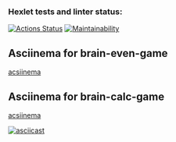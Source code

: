 ### Hexlet tests and linter status:
[![Actions Status](https://github.com/ilyakartashou/frontend-project-44/actions/workflows/hexlet-check.yml/badge.svg)](https://github.com/ilyakartashou/frontend-project-44/actions)
[![Maintainability](https://api.codeclimate.com/v1/badges/22b130fa6c972a03c3f1/maintainability)](https://codeclimate.com/)

## Asciinema for brain-even-game
[acsiinema](https://asciinema.org/connect/885991aa-48a1-4372-827c-e37a8a49c8d7)

## Asciinema for brain-calc-game
[acsiinema]( https://asciinema.org/a/1yHLkWPoDAaBo45EE76VQ5iQz)

[![asciicast](https://asciinema.org/a/FRCOpvpCnfEwgJcOe6hvDtsZu.svg)](https://asciinema.org/a/FRCOpvpCnfEwgJcOe6hvDtsZu)













